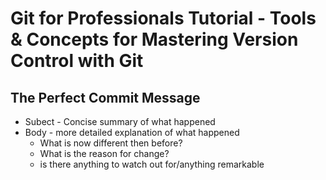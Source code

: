# Git for Professionals Tutorial - Tools & Concepts for Mastering Version Control with Git

## The Perfect Commit Message

- Subect - Concise summary of what happened
- Body - more detailed explanation of what happened
  - What is now different then before?
  - What is the reason for change?
  - is there anything to watch out for/anything remarkable
